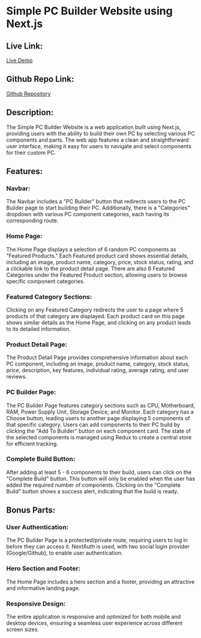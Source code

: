 # Simple PC Builder Website using Next.js

## Live Link:

[Live Demo](https://pc-builder-dusky.vercel.app/)

## Github Repo Link:

[Github Repository](https://github.com/Jubayer-cmd/PC-Builder)

## Description:

The Simple PC Builder Website is a web application built using Next.js, providing users with the ability to build their own PC by selecting various PC components and parts. The web app features a clean and straightforward user interface, making it easy for users to navigate and select components for their custom PC.

## Features:

### Navbar:

The Navbar includes a "PC Builder" button that redirects users to the PC Builder page to start building their PC. Additionally, there is a "Categories" dropdown with various PC component categories, each having its corresponding route.

### Home Page:

The Home Page displays a selection of 6 random PC components as "Featured Products." Each Featured product card shows essential details, including an image, product name, category, price, stock status, rating, and a clickable link to the product detail page. There are also 6 Featured Categories under the Featured Product section, allowing users to browse specific component categories.

### Featured Category Sections:

Clicking on any Featured Category redirects the user to a page where 5 products of that category are displayed. Each product card on this page shows similar details as the Home Page, and clicking on any product leads to its detailed information.

### Product Detail Page:

The Product Detail Page provides comprehensive information about each PC component, including an image, product name, category, stock status, price, description, key features, individual rating, average rating, and user reviews.

### PC Builder Page:

The PC Builder Page features category sections such as CPU, Motherboard, RAM, Power Supply Unit, Storage Device, and Monitor. Each category has a Choose button, leading users to another page displaying 5 components of that specific category. Users can add components to their PC build by clicking the "Add To Builder" button on each component card. The state of the selected components is managed using Redux to create a central store for efficient tracking.

### Complete Build Button:

After adding at least 5 - 6 components to their build, users can click on the "Complete Build" button. This button will only be enabled when the user has added the required number of components. Clicking on the "Complete Build" button shows a success alert, indicating that the build is ready.

## Bonus Parts:

### User Authentication:

The PC Builder Page is a protected/private route, requiring users to log in before they can access it. NextAuth is used, with two social login provider (Google/Github), to enable user authentication.

### Hero Section and Footer:

The Home Page includes a hero section and a footer, providing an attractive and informative landing page.

### Responsive Design:

The entire application is responsive and optimized for both mobile and desktop devices, ensuring a seamless user experience across different screen sizes.
